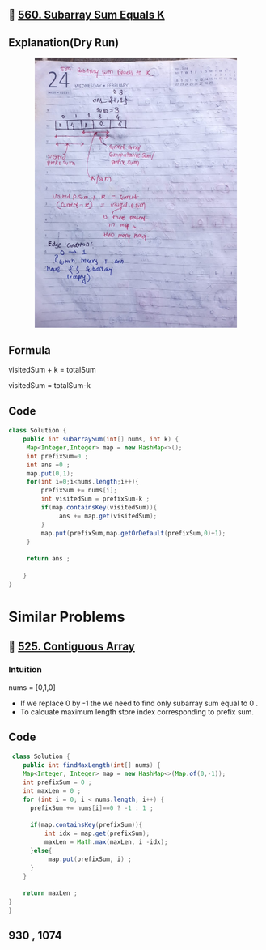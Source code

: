 ## 🔗 [560. Subarray Sum Equals K](https://leetcode.com/problems/subarray-sum-equals-k/description/)

## Explanation(Dry Run)

<p align="middle">
   <img src="../Images/560.jpg" width="400"/>
</p>

## Formula

visitedSum + k = totalSum

 </hr> 
 visitedSum = totalSum-k

## Code

```java
class Solution {
    public int subarraySum(int[] nums, int k) {
     Map<Integer,Integer> map = new HashMap<>();
     int prefixSum=0 ;
     int ans =0 ;
     map.put(0,1);
     for(int i=0;i<nums.length;i++){
         prefixSum += nums[i];
         int visitedSum = prefixSum-k ;
         if(map.containsKey(visitedSum)){
              ans += map.get(visitedSum);
         }
         map.put(prefixSum,map.getOrDefault(prefixSum,0)+1);
     }

     return ans ;

    }
}
```

# Similar Problems

## 🔗 [525. Contiguous Array](https://leetcode.com/problems/contiguous-array/)

### Intuition

nums = [0,1,0]

- If we replace 0 by -1 the we need to find only subarray sum equal to 0 .
- To calcuate maximum length store index corresponding to prefix sum.

## Code

```java
 class Solution {
    public int findMaxLength(int[] nums) {
    Map<Integer, Integer> map = new HashMap<>(Map.of(0,-1));
    int prefixSum = 0 ;
    int maxLen = 0 ;
    for (int i = 0; i < nums.length; i++) {
      prefixSum += nums[i]==0 ? -1 : 1 ;

      if(map.containsKey(prefixSum)){
          int idx = map.get(prefixSum);
          maxLen = Math.max(maxLen, i -idx);
      }else{
           map.put(prefixSum, i) ;
      }
    }

    return maxLen ;
}
}
```

## 930 , 1074
